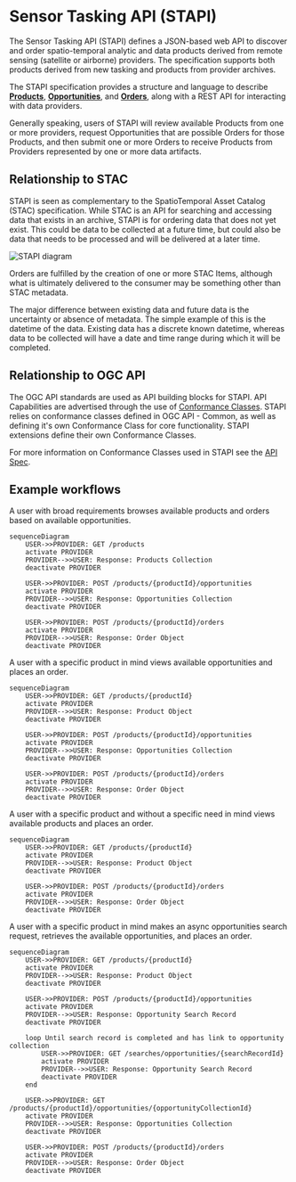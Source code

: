 # Sensor Tasking API (STAPI)

The Sensor Tasking API (STAPI) defines a JSON-based web API to discover and order
spatio-temporal analytic and data products derived from remote sensing
(satellite or airborne) providers. The specification supports both products
derived from new tasking and products from provider archives.

The STAPI specification provides a structure and language to describe
[**Products**](product/README.md), [**Opportunities**](opportunity/README.md),
and [**Orders**](order/README.md), along with a REST API for interacting with 
data providers.

Generally speaking, users of STAPI will review available Products from one or
more providers, request Opportunities that are possible Orders for those
Products, and then submit one or more Orders to receive Products from Providers
represented by one or more data artifacts.

## Relationship to STAC

STAPI is seen as complementary to the SpatioTemporal Asset Catalog (STAC) specification.
While STAC is an API for searching and accessing data that exists in an archive,
STAPI is for ordering data that does not yet exist. This could be data to be collected
at a future time, but could also be data that needs to be processed and will be
delivered at a later time.

![STAPI diagram](images/stapi-1.png)

Orders are fulfilled by the creation of one or more STAC Items, although what is
ultimately delivered to the consumer may be something other than STAC metadata.

The major difference between existing data and future data is the uncertainty or
absence of metadata. The simple example of this is the datetime of the data.
Existing data has a discrete known datetime, whereas data to be collected
will have a date and time range during which it will be completed.

## Relationship to OGC API

The OGC API standards are used as API building blocks for STAPI. API Capabilities
are advertised through the use of [Conformance Classes](https://ogcapi.ogc.org/common/overview.html).
STAPI relies on conformance classes defined in OGC API - Common, as well as defining
it's own Conformance Class for core functionality. STAPI extensions define their
own Conformance Classes.

For more information on Conformance Classes used in STAPI see the [API Spec](API-SPEC.md).

## Example workflows

A user with broad requirements browses available products and orders based on
available opportunities.

```mermaid
sequenceDiagram
    USER->>PROVIDER: GET /products
    activate PROVIDER
    PROVIDER-->>USER: Response: Products Collection
    deactivate PROVIDER

    USER->>PROVIDER: POST /products/{productId}/opportunities
    activate PROVIDER
    PROVIDER-->>USER: Response: Opportunities Collection
    deactivate PROVIDER

    USER->>PROVIDER: POST /products/{productId}/orders
    activate PROVIDER
    PROVIDER-->>USER: Response: Order Object
    deactivate PROVIDER
```

A user with a specific product in mind views available opportunities and places
an order.

```mermaid
sequenceDiagram
    USER->>PROVIDER: GET /products/{productId}
    activate PROVIDER
    PROVIDER-->>USER: Response: Product Object
    deactivate PROVIDER

    USER->>PROVIDER: POST /products/{productId}/opportunities
    activate PROVIDER
    PROVIDER-->>USER: Response: Opportunities Collection
    deactivate PROVIDER

    USER->>PROVIDER: POST /products/{productId}/orders
    activate PROVIDER
    PROVIDER-->>USER: Response: Order Object
    deactivate PROVIDER
```

A user with a specific product and without a specific need in mind views
available products and places an order.

```mermaid
sequenceDiagram
    USER->>PROVIDER: GET /products/{productId}
    activate PROVIDER
    PROVIDER-->>USER: Response: Product Object
    deactivate PROVIDER

    USER->>PROVIDER: POST /products/{productId}/orders
    activate PROVIDER
    PROVIDER-->>USER: Response: Order Object
    deactivate PROVIDER
```

A user with a specific product in mind makes an async opportunities search
request, retrieves the available opportunities, and places an order.

```mermaid
sequenceDiagram
    USER->>PROVIDER: GET /products/{productId}
    activate PROVIDER
    PROVIDER-->>USER: Response: Product Object
    deactivate PROVIDER

    USER->>PROVIDER: POST /products/{productId}/opportunities
    activate PROVIDER
    PROVIDER-->>USER: Response: Opportunity Search Record
    deactivate PROVIDER

    loop Until search record is completed and has link to opportunity collection
        USER->>PROVIDER: GET /searches/opportunities/{searchRecordId}
        activate PROVIDER
        PROVIDER-->>USER: Response: Opportunity Search Record
        deactivate PROVIDER
    end

    USER->>PROVIDER: GET /products/{productId}/opportunities/{opportunityCollectionId}
    activate PROVIDER
    PROVIDER-->>USER: Response: Opportunities Collection
    deactivate PROVIDER

    USER->>PROVIDER: POST /products/{productId}/orders
    activate PROVIDER
    PROVIDER-->>USER: Response: Order Object
    deactivate PROVIDER
```
